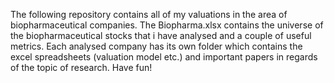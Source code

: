 The following repository contains all of my valuations in the area of biopharmaceutical companies. The Biopharma.xlsx contains the universe of the biopharmaceutical stocks that i have analysed and a couple of useful metrics. Each analysed company has its own folder which contains the excel spreadsheets (valuation model etc.) and important papers in regards of the topic of research. 
Have fun!
